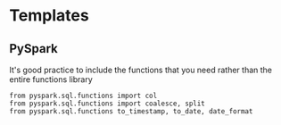 # Templates

## PySpark

It's good practice to include the functions that you need rather than the entire functions library

    from pyspark.sql.functions import col
    from pyspark.sql.functions import coalesce, split
    from pyspark.sql.functions to_timestamp, to_date, date_format
